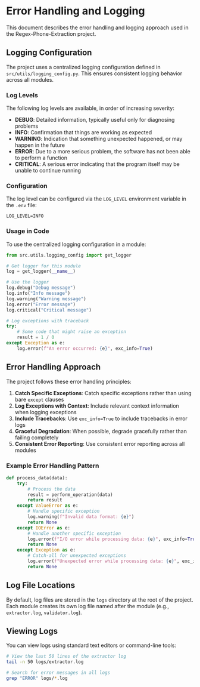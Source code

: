 # Error Handling and Logging

This document describes the error handling and logging approach used in the Regex-Phone-Extraction project.

## Logging Configuration

The project uses a centralized logging configuration defined in `src/utils/logging_config.py`. This ensures consistent logging behavior across all modules.

### Log Levels

The following log levels are available, in order of increasing severity:

- **DEBUG**: Detailed information, typically useful only for diagnosing problems
- **INFO**: Confirmation that things are working as expected
- **WARNING**: Indication that something unexpected happened, or may happen in the future
- **ERROR**: Due to a more serious problem, the software has not been able to perform a function
- **CRITICAL**: A serious error indicating that the program itself may be unable to continue running

### Configuration

The log level can be configured via the `LOG_LEVEL` environment variable in the `.env` file:

```
LOG_LEVEL=INFO
```

### Usage in Code

To use the centralized logging configuration in a module:

```python
from src.utils.logging_config import get_logger

# Get logger for this module
log = get_logger(__name__)

# Use the logger
log.debug("Debug message")
log.info("Info message")
log.warning("Warning message")
log.error("Error message")
log.critical("Critical message")

# Log exceptions with traceback
try:
    # Some code that might raise an exception
    result = 1 / 0
except Exception as e:
    log.error(f"An error occurred: {e}", exc_info=True)
```

## Error Handling Approach

The project follows these error handling principles:

1. **Catch Specific Exceptions**: Catch specific exceptions rather than using bare `except` clauses
2. **Log Exceptions with Context**: Include relevant context information when logging exceptions
3. **Include Tracebacks**: Use `exc_info=True` to include tracebacks in error logs
4. **Graceful Degradation**: When possible, degrade gracefully rather than failing completely
5. **Consistent Error Reporting**: Use consistent error reporting across all modules

### Example Error Handling Pattern

```python
def process_data(data):
    try:
        # Process the data
        result = perform_operation(data)
        return result
    except ValueError as e:
        # Handle specific exception
        log.warning(f"Invalid data format: {e}")
        return None
    except IOError as e:
        # Handle another specific exception
        log.error(f"I/O error while processing data: {e}", exc_info=True)
        return None
    except Exception as e:
        # Catch-all for unexpected exceptions
        log.error(f"Unexpected error while processing data: {e}", exc_info=True)
        return None
```

## Log File Locations

By default, log files are stored in the `logs` directory at the root of the project. Each module creates its own log file named after the module (e.g., `extractor.log`, `validator.log`).

## Viewing Logs

You can view logs using standard text editors or command-line tools:

```bash
# View the last 50 lines of the extractor log
tail -n 50 logs/extractor.log

# Search for error messages in all logs
grep "ERROR" logs/*.log